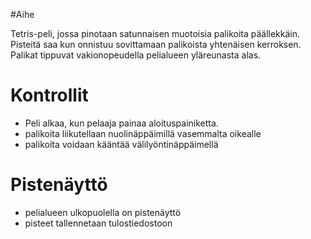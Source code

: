 #Aihe 

Tetris-peli, jossa pinotaan satunnaisen muotoisia palikoita päällekkäin. 
Pisteitä saa kun onnistuu sovittamaan palikoista yhtenäisen kerroksen.
Palikat tippuvat vakionopeudella pelialueen yläreunasta alas.

# Kontrollit

 - Peli alkaa, kun pelaaja painaa aloituspainiketta.
 - palikoita liikutellaan nuolinäppäimillä vasemmalta oikealle
 - palikoita voidaan kääntää välilyöntinäppäimellä
 
# Pistenäyttö
 - pelialueen ulkopuolella on pistenäyttö
 - pisteet tallennetaan tulostiedostoon
